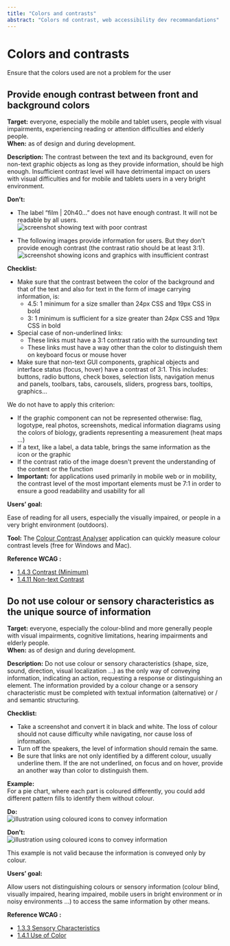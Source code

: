 ```yaml
---
title: "Colors and contrasts"
abstract: "Colors nd contrast, web accessibility dev recommandations"
---
```


# Colors and contrasts

<p class="lead">Ensure that the colors used are not a problem for the user</p>




## Provide enough contrast between front and background colors

**Target:** everyone, especially the mobile and tablet users, people with visual impairments, experiencing reading or attention difficulties and elderly people.   
**When:** as of design and during development.

**Description:** 
The contrast between the text and its background, even for non-text graphic objects as long as they provide information, should be high enough.
Insufficient contrast level will have detrimental impact on users with visual difficulties and for mobile and tablets users in a very bright environment.

**Don’t:** 
- The label “film | 20h40…” does not have enough contrast. It will not be readable by all users.  
![screenshot showing text with poor contrast](../../images/contraste.png)

- The following images provide information for users. But they don't provide enough contrast (the contrast ratio should be at least 3:1).
![screenshot showing icons and graphics with insufficient contrast ](../../images/icones.png)

**Checklist:**
- Make sure that the contrast between the color of the background and that of the text and also for text in the form of image carrying information, is:
   - 4.5: 1 minimum for a size smaller than 24px <abbr>CSS </abbr> and 19px <abbr>CSS </abbr> in bold
   - 3: 1 minimum is sufficient for a size greater than 24px <abbr>CSS </abbr> and 19px <abbr>CSS </abbr> in bold
- Special case of non-underlined links:
   - These links must have a 3:1 contrast ratio with the surrounding text
   - These links must have a way other than the color to distinguish them on keyboard focus or mouse hover 
- Make sure that non-text GUI components, graphical objects and interface status (focus, hover) have a contrast of 3:1. This includes: buttons, radio buttons, check boxes, selection lists, navigation menus and panels, toolbars, tabs, carousels, sliders, progress bars, tooltips, graphics… 

We do not have to apply this criterion:
   - If the graphic component can not be represented otherwise: flag, logotype, real photos, screenshots, medical information diagrams using the colors of biology, gradients representing a measurement (heat maps …)
   - If a text, like a label, a data table, brings the same information as the icon or the graphic
   - If the contrast ratio of the image doesn't prevent the understanding of the content or the function
- **Important:** for applications used primarily in mobile web or in mobility, the contrast level of the most important elements must be 7:1 in order to ensure a good readability and usability for all

**Users’ goal:**

Ease of reading for all users, especially the visually impaired, or people in a very bright environment (outdoors).

**Tool:** 
The [Colour Contrast Analyser](http://www.paciellogroup.com/resources/contrastanalyser/) application can quickly measure colour contrast levels (free for Windows and Mac).  

**Reference <abbr>WCAG</abbr>&nbsp;:**
- <a href="https://www.w3.org/TR/WCAG21/#contrast-minimum">1.4.3 Contrast (Minimum)</a>
- <a href="https://www.w3.org/TR/WCAG21/#non-text-contrast">1.4.11 Non-text Contrast</a>




## Do not use colour or sensory characteristics as the unique source of information

**Target:** everyone, especially the colour-blind and more generally people with visual impairments, cognitive limitations, hearing impairments and elderly people.  
**When:** as of design and during development.

**Description:** 
Do not use colour or sensory characteristics (shape, size, sound, direction, visual localization …) as the only way of conveying information, indicating an action, requesting a response or distinguishing an element. The information provided by a colour change or a sensory characteristic must be completed with textual information (alternative) or / and semantic structuring.

**Checklist:**
- Take a screenshot and convert it in black and white. The loss of colour should not cause difficulty while navigating, nor cause loss of information.
- Turn off the speakers, the level of information should remain the same.
- Be sure that links are not only identified by a different colour, usually underline them. If the are not underlined, on focus and on hover, provide an another way than color to distinguish them.

**Example:**  
For a pie chart, where each part is coloured differently, you could add different pattern fills to identify them without colour.
 
**Do:**  
![illustration using coloured icons to convey information](../../images/couleur-ok.png)

**Don’t:**  
![illustration using coloured icons to convey information](../../images/couleur-ko.png)  

This example is not valid because the information is conveyed only by colour.


**Users’ goal:**

Allow users not distinguishing colours or sensory information (colour blind, visually impaired, hearing impaired, mobile users in bright environment or in noisy environments …) to access the same information by other means.

**Reference <abbr>WCAG</abbr>&nbsp;:**
- <a href="https://www.w3.org/TR/WCAG21/#sensory-characteristics">1.3.3 Sensory Characteristics</a>
- <a href="https://www.w3.org/TR/WCAG21/#use-of-color">1.4.1 Use of Color</a>

